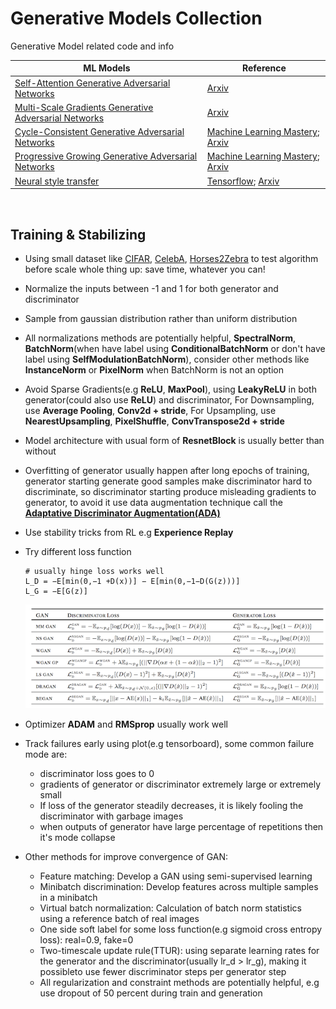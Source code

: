 # Generative Models Collection
Generative Model related code and info

| ML Models  | Reference |
| ------------- | ------------- |
| [Self-Attention Generative Adversarial Networks](SAGAN.py) | [Arxiv](https://arxiv.org/abs/1805.08318) |
| [Multi-Scale Gradients Generative Adversarial Networks](MSGGAN.py) | [Arxiv](https://arxiv.org/abs/1903.06048) |
| [Cycle-Consistent Generative Adversarial Networks](CycleGAN.py) | [Machine Learning Mastery](https://machinelearningmastery.com/cyclegan-tutorial-with-keras/); [Arxiv](https://arxiv.org/abs/1703.10593) |
| [Progressive Growing Generative Adversarial Networks](PGGAN.py) | [Machine Learning Mastery](https://machinelearningmastery.com/how-to-train-a-progressive-growing-gan-in-keras-for-synthesizing-faces/); [Arxiv](https://arxiv.org/abs/1710.10196) |
| [Neural style transfer](NST.py) | [Tensorflow](https://www.tensorflow.org/tutorials/generative/style_transfer); [Arxiv](https://arxiv.org/abs/1508.06576) |

<br>

## Training & Stabilizing
* Using small dataset like [CIFAR](https://www.cs.toronto.edu/~kriz/cifar.html), [CelebA](https://www.kaggle.com/jessicali9530/celeba-dataset), [Horses2Zebra](https://people.eecs.berkeley.edu/~taesung_park/CycleGAN/datasets/horse2zebra.zip) to test algorithm before scale whole thing up: save time, whatever you can!

* Normalize the inputs between -1 and 1 for both generator and discriminator

* Sample from gaussian distribution rather than uniform distribution

* All normalizations methods are potentially helpful, **SpectralNorm**, **BatchNorm**(when have label using **ConditionalBatchNorm** or don't have label using **SelfModulationBatchNorm**), consider other methods like **InstanceNorm** or **PixelNorm** when BatchNorm is not an option

* Avoid Sparse Gradients(e.g **ReLU**, **MaxPool**), using **LeakyReLU** in both generator(could also use **ReLU**) and discriminator, For Downsampling, use **Average Pooling**, **Conv2d + stride**, For Upsampling, use **NearestUpsampling**, **PixelShuffle**, **ConvTranspose2d + stride**

* Model architecture with usual form of **ResnetBlock** is usually better than without

* Overfitting of generator usually happen after long epochs of training, generator starting generate good samples make discriminator hard to discriminate, so discriminator starting produce misleading gradients to generator, to avoid it use data augmentation technique call the [**Adaptative Discriminator Augmentation(ADA)**](https://github.com/NVlabs/stylegan2-ada)

* Use stability tricks from RL e.g **Experience Replay**

* Try different loss function

    ```
    # usually hinge loss works well
    L_D = −E[min(0,−1 +D(x))] − E[min(0,−1−D(G(z)))]
    L_G = −E[G(z)]
    ```
    ![](Summary-of-Different-GAN-Loss-Functions.png)

* Optimizer **ADAM** and **RMSprop** usually work well

* Track failures early using plot(e.g tensorboard), some common failure mode are:   
    * discriminator loss goes to 0
    * gradients of generator or discriminator extremely large or extremely small
    * If loss of the generator steadily decreases, it is likely fooling the discriminator with garbage images
    * when outputs of generator have large percentage of repetitions then it's mode collapse

* Other methods for improve convergence of GAN: 
    * Feature matching: Develop a GAN using semi-supervised learning
    * Minibatch discrimination: Develop features across multiple samples in a minibatch
    * Virtual batch normalization: Calculation of batch norm statistics using a reference batch of real images
    * One side soft label for some loss function(e.g sigmoid cross entropy loss): real=0.9, fake=0
    * Two-timescale update rule(TTUR): using separate learning rates for the generator and the discriminator(usually lr_d > lr_g), making it possibleto use fewer discriminator steps per generator step
    * All regularization and constraint methods are potentially helpful, e.g use dropout of 50 percent during train and generation
